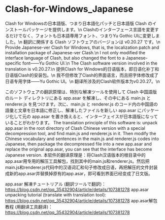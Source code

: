 # Clash-for-Windows_Japanese
Clash for Windowsの日本語版、つまり日本語化パッチと日本語版 Clash のインストールパッケージを提供します。\n
Clashのインターフェース言語を変更するだけでなく、フォントも日本語専用フォント、つまりYu Gothic UIに変更しました。\n
翻訳に関係する Clash ソフトウェアのバージョンは v0.20.27 です。\n
Provide Japanese-ver Clash for Windows, that is, the localization patch and installation package of Japanese-ver Clash.\n
I not only modified the interface language of Clash, but also changed the font to a Japanese-specific font——Yu Gothic UI.\n
The Clash software version involved in the translation is v0.20.27.\n
提供Clash for Windows的日语版本，即日语化补丁和日语版Clash的安装包。\n
我不但修改了Clash的界面语言，而且把字体修改成了日语专用字体——Yu Gothic UI。\n
翻译所涉及的Clash软件版本为v0.20.27。\n

このソフトウェアの翻訳原理は、特別な解凍ツールを使用して Clash 中国語版のルート ディレクトリにある app.asar を解凍し、その中にある main.js と renderer.js を見つけます。次に、main.js と renderer.js のコード内の中国語の語彙と文章を日本語に修正し、解凍したファイルを新しい app.asar にパッケージ化して元の app.asar を置き換えると、インターフェイスが日本語版になっていることがわかります。
The translation principle of this software is: unpack app.asar in the root directory of Clash Chinese version with a special decompression tool, and find main.js and renderer.js in it. Then modify the Chinese vocabulary and sentences in the main.js and renderer.js codes into Japanese, then package the decompressed file into a new app.asar and replace the original app.asar, you can see that the interface has become Japanese version.
本软件的翻译原理是：将Clash汉语版本的根目录中的app.asar用专用的解压工具解包，找到其中的main.js和renderer.js。然后把main.js和renderer.js代码中的汉语词汇和句子修改成日语，再把解压的文件封装成新的app.asar并替换掉原有的app.asar，即可看到界面已经变成了日文版。

app.asar 解凍チュートリアル (翻訳ツールで翻訳)：
https://blog.csdn.net/qq_35432904/article/details/107381278
app.asar unpacking tutorial (translate with translation tool):
https://blog.csdn.net/qq_35432904/article/details/107381278
app.asar解包教程 (用翻译工具翻译)：https://blog.csdn.net/qq_35432904/article/details/107381278
